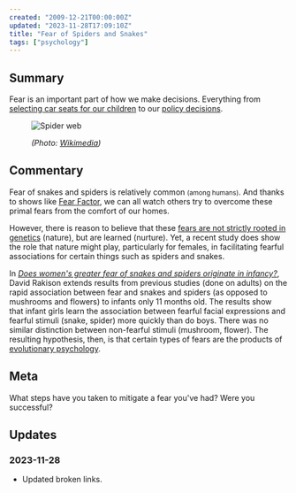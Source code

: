 ```yaml
---
created: "2009-12-21T00:00:00Z"
updated: "2023-11-28T17:09:10Z"
title: "Fear of Spiders and Snakes"
tags: ["psychology"]
---
```


## Summary

<div class="entry-summary" markdown="1">

Fear is an important part of how we make decisions. Everything from
[selecting car seats for our children](https://web.archive.org/web/20090624004642/http://www.ted.com/talks/lang/eng/steven_levitt_on_child_carseats.html)
to our [policy decisions](http://www.schneier.com/blog/archives/2009/11/fear_and_overre.html).

</div>

<figure markdown="1">

![Spider web]({{thumbnail}})

<figcaption>
  <address markdown="1">

(Photo: [Wikimedia](http://commons.wikimedia.org/wiki/File:Spider's_web.jpg))</address>

</figcaption>
</figure><!--more-->

## Commentary

Fear of snakes and spiders is relatively common <small>(among humans)</small>.
And thanks to shows like [Fear Factor](https://en.wikipedia.org/wiki/Fear_Factor), we can
all watch others try to overcome these primal fears from the comfort of our
homes.

However, there is reason to believe that these
[fears are not strictly rooted in genetics](http://www.ncbi.nlm.nih.gov/pmc/articles/PMC2268873/pdf/nihms41617.pdf)
(nature), but are learned (nurture). Yet, a recent study does show the role that
nature might play, particularly for females, in facilitating fearful
associations for certain things such as spiders and snakes.

In <cite>[Does women's greater fear of snakes and spiders originate in infancy?](http://www.psy.cmu.edu/~rakison/rakisonEHB.pdf)</cite>,
David Rakison extends results from previous studies (done on adults) on the
rapid association between fear and snakes and spiders (as opposed to mushrooms
and flowers) to infants only 11 months old. The results show that infant girls
learn the association between fearful facial expressions and fearful stimuli
(snake, spider) more quickly than do boys. There was no similar distinction
between non-fearful stimuli (mushroom, flower). The resulting hypothesis, then,
is that certain types of fears are the products of
[evolutionary psychology](http://en.wikipedia.org/wiki/Evolutionary_psychology).

## Meta

What steps have you taken to mitigate a fear you've had? Were you successful?

## Updates

### <span class="rel-date" title="2023-11-28T17:09:10Z">2023-11-28</span>

- Updated broken links.
